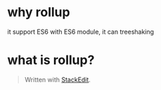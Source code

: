 # why rollup
it support ES6
with ES6 module, it can treeshaking

# what is rollup?


> Written with [StackEdit](https://stackedit.io/).
<!--stackedit_data:
eyJoaXN0b3J5IjpbODUwMjE0ODcxXX0=
-->